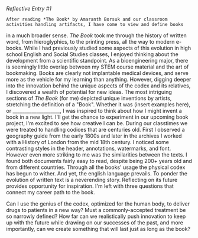_Reflective Entry #1_

    After reading *The Book* by Amaranth Borsuk and our classroom activities handling artifacts, I have come to view and define books 
in a much broader sense. _The Book_ took me through the history of written word, from hieroglyphics, to the printing press, all the way 
to modern e-books. While I had previously studied some aspects of this evolution in high school English and Social Studies classes, I 
enjoyed thinking about the development from a scientific standpoint. As a bioengineering major, there is seemingly little overlap between 
my STEM course material and the art of bookmaking. Books are clearly not implantable medical devices, and serve more as the vehicle for 
my learning than anything. However, digging deeper into the innovation behind the unique aspects of the codex and its relatives, I 
discovered a wealth of potential for new ideas. 
    The most intriguing sections of _The Book_ (for me) depicted unique inventions by artists, stretching the definition of a "Book". 
Whether it was (insert examples here), or ____________________, I was inspired to think about how I might invent a book in 
a new light. I'll get the chance to experiment in our upcoming book project, I'm excited to see how creative I can be. 
    During our classtimes we were treated to handling codices that are centuries old. First I observed a geography guide from the early 1800s
and later in the archives I worked with a History of London from the mid 18th century. I noticed some contrasting styles in the header, 
annotations, watermarks, and font. However even more striking to me was the similarities between the texts. I found both documents fairly 
easy to read, despite being 200+ years old and from different countries. Through all the books' usage the physical codex has begun to 
wither. And yet, the english language prevails. 
    To ponder the evolution of written text is a neverending story. Reflecting on its future provides opportunity for inspiration. 
I'm left with three questions that connect my career path to the book. 

Can I use the genius of the codex, optimized for the human body, to deliver drugs to patients in a new way? 
Must a commonly-accepted treatment be so narrowly defined? 
How far can we realistically push innovation to keep up with the future while drawing on our successes of the past, and more importantly, 
can we create something that will last just as long as the book? 
